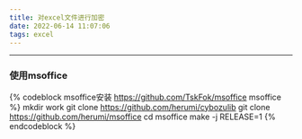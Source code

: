 ```yaml
---
title: 对excel文件进行加密
date: 2022-06-14 11:07:06
tags: excel
---
```


---
### 使用msoffice

{% codeblock msoffice安装 https://github.com/TskFok/msoffice msoffice %}
mkdir work
git clone https://github.com/herumi/cybozulib
git clone https://github.com/herumi/msoffice
cd msoffice
make -j RELEASE=1
{% endcodeblock %}